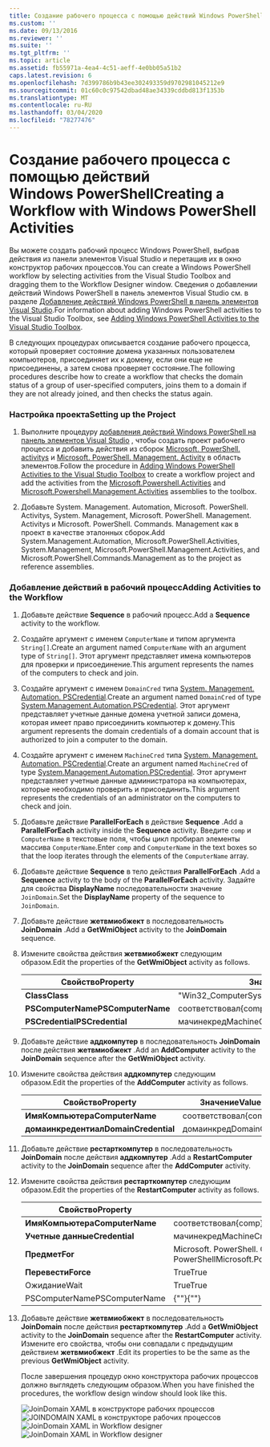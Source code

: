 ```yaml
---
title: Создание рабочего процесса с помощью действий Windows PowerShell | Документация Майкрософт
ms.custom: ''
ms.date: 09/13/2016
ms.reviewer: ''
ms.suite: ''
ms.tgt_pltfrm: ''
ms.topic: article
ms.assetid: fb55971a-4ea4-4c51-aeff-4e0bb05a51b2
caps.latest.revision: 6
ms.openlocfilehash: 7d399786b9b43ee302493359d9702981045212e9
ms.sourcegitcommit: 01c60c0c97542dbad48ae34339cddbd813f1353b
ms.translationtype: MT
ms.contentlocale: ru-RU
ms.lasthandoff: 03/04/2020
ms.locfileid: "78277476"
---
```

# <a name="creating-a-workflow-with-windows-powershell-activities"></a><span data-ttu-id="a770e-102">Создание рабочего процесса с помощью действий Windows PowerShell</span><span class="sxs-lookup"><span data-stu-id="a770e-102">Creating a Workflow with Windows PowerShell Activities</span></span>

<span data-ttu-id="a770e-103">Вы можете создать рабочий процесс Windows PowerShell, выбрав действия из панели элементов Visual Studio и перетащив их в окно конструктор рабочих процессов.</span><span class="sxs-lookup"><span data-stu-id="a770e-103">You can create a Windows PowerShell workflow by selecting activities from the Visual Studio Toolbox and dragging them to the Workflow Designer window.</span></span> <span data-ttu-id="a770e-104">Сведения о добавлении действий Windows PowerShell в панель элементов Visual Studio см. в разделе [Добавление действий Windows PowerShell в панель элементов Visual Studio](./adding-windows-powershell-activities-to-the-visual-studio-toolbox.md).</span><span class="sxs-lookup"><span data-stu-id="a770e-104">For information about adding Windows PowerShell activities to the Visual Studio Toolbox, see [Adding Windows PowerShell Activities to the Visual Studio Toolbox](./adding-windows-powershell-activities-to-the-visual-studio-toolbox.md).</span></span>

<span data-ttu-id="a770e-105">В следующих процедурах описывается создание рабочего процесса, который проверяет состояние домена указанных пользователем компьютеров, присоединяет их к домену, если они еще не присоединены, а затем снова проверяет состояние.</span><span class="sxs-lookup"><span data-stu-id="a770e-105">The following procedures describe how to create a workflow that checks the domain status of a group of user-specified computers, joins them to a domain if they are not already joined, and then checks the status again.</span></span>

### <a name="setting-up-the-project"></a><span data-ttu-id="a770e-106">Настройка проекта</span><span class="sxs-lookup"><span data-stu-id="a770e-106">Setting up the Project</span></span>

1. <span data-ttu-id="a770e-107">Выполните процедуру [добавления действий Windows PowerShell на панель элементов Visual Studio](./adding-windows-powershell-activities-to-the-visual-studio-toolbox.md) , чтобы создать проект рабочего процесса и добавить действия из сборок [Microsoft. PowerShell. activitys](/dotnet/api/Microsoft.PowerShell.Activities) и [Microsoft. PowerShell. Management. Activity](/dotnet/api/Microsoft.PowerShell.Management.Activities) в область элементов.</span><span class="sxs-lookup"><span data-stu-id="a770e-107">Follow the procedure in [Adding Windows PowerShell Activities to the Visual Studio Toolbox](./adding-windows-powershell-activities-to-the-visual-studio-toolbox.md) to create a workflow project and add the activities from the [Microsoft.Powershell.Activities](/dotnet/api/Microsoft.PowerShell.Activities) and [Microsoft.Powershell.Management.Activities](/dotnet/api/Microsoft.PowerShell.Management.Activities) assemblies to the toolbox.</span></span>

2. <span data-ttu-id="a770e-108">Добавьте System. Management. Automation, Microsoft. PowerShell. Activitys, System. Management, Microsoft. PowerShell. Management. Activitys и Microsoft. PowerShell. Commands. Management как в проект в качестве эталонных сборок.</span><span class="sxs-lookup"><span data-stu-id="a770e-108">Add System.Management.Automation, Microsoft.PowerShell.Activities, System.Management, Microsoft.PowerShell.Management.Activities, and Microsoft.PowerShell.Commands.Management as to the project as reference assemblies.</span></span>

### <a name="adding-activities-to-the-workflow"></a><span data-ttu-id="a770e-109">Добавление действий в рабочий процесс</span><span class="sxs-lookup"><span data-stu-id="a770e-109">Adding Activities to the Workflow</span></span>

1. <span data-ttu-id="a770e-110">Добавьте действие **Sequence** в рабочий процесс.</span><span class="sxs-lookup"><span data-stu-id="a770e-110">Add a **Sequence** activity to the workflow.</span></span>

2. <span data-ttu-id="a770e-111">Создайте аргумент с именем `ComputerName` и типом аргумента `String[]`.</span><span class="sxs-lookup"><span data-stu-id="a770e-111">Create an argument named `ComputerName` with an argument type of `String[]`.</span></span> <span data-ttu-id="a770e-112">Этот аргумент представляет имена компьютеров для проверки и присоединение.</span><span class="sxs-lookup"><span data-stu-id="a770e-112">This argument represents the names of the computers to check and join.</span></span>

3. <span data-ttu-id="a770e-113">Создайте аргумент с именем `DomainCred` типа [System. Management. Automation. PSCredential](/dotnet/api/System.Management.Automation.PSCredential).</span><span class="sxs-lookup"><span data-stu-id="a770e-113">Create an argument named `DomainCred` of type [System.Management.Automation.PSCredential](/dotnet/api/System.Management.Automation.PSCredential).</span></span> <span data-ttu-id="a770e-114">Этот аргумент представляет учетные данные домена учетной записи домена, которая имеет право присоединить компьютер к домену.</span><span class="sxs-lookup"><span data-stu-id="a770e-114">This argument represents the domain credentials of a domain account that is authorized to join a computer to the domain.</span></span>

4. <span data-ttu-id="a770e-115">Создайте аргумент с именем `MachineCred` типа [System. Management. Automation. PSCredential](/dotnet/api/System.Management.Automation.PSCredential).</span><span class="sxs-lookup"><span data-stu-id="a770e-115">Create an argument named `MachineCred` of type [System.Management.Automation.PSCredential](/dotnet/api/System.Management.Automation.PSCredential).</span></span> <span data-ttu-id="a770e-116">Этот аргумент представляет учетные данные администратора на компьютерах, которые необходимо проверить и присоединить.</span><span class="sxs-lookup"><span data-stu-id="a770e-116">This argument represents the credentials of an administrator on the computers to check and join.</span></span>

5. <span data-ttu-id="a770e-117">Добавьте действие **ParallelForEach** в действие **Sequence** .</span><span class="sxs-lookup"><span data-stu-id="a770e-117">Add a **ParallelForEach** activity inside the **Sequence** activity.</span></span> <span data-ttu-id="a770e-118">Введите `comp` и `ComputerName` в текстовые поля, чтобы цикл пробирал элементы массива `ComputerName`.</span><span class="sxs-lookup"><span data-stu-id="a770e-118">Enter `comp` and `ComputerName` in the text boxes so that the loop iterates through the elements of the `ComputerName` array.</span></span>

6. <span data-ttu-id="a770e-119">Добавьте действие **Sequence** в тело действия **ParallelForEach** .</span><span class="sxs-lookup"><span data-stu-id="a770e-119">Add a **Sequence** activity to the body of the **ParallelForEach** activity.</span></span> <span data-ttu-id="a770e-120">Задайте для свойства **DisplayName** последовательности значение `JoinDomain`.</span><span class="sxs-lookup"><span data-stu-id="a770e-120">Set the **DisplayName** property of the sequence to `JoinDomain`.</span></span>

7. <span data-ttu-id="a770e-121">Добавьте действие **жетвмиобжект** в последовательность **JoinDomain** .</span><span class="sxs-lookup"><span data-stu-id="a770e-121">Add a **GetWmiObject** activity to the **JoinDomain** sequence.</span></span>

8. <span data-ttu-id="a770e-122">Измените свойства действия **жетвмиобжект** следующим образом.</span><span class="sxs-lookup"><span data-stu-id="a770e-122">Edit the properties of the **GetWmiObject** activity as follows.</span></span>

   |<span data-ttu-id="a770e-123">Свойство</span><span class="sxs-lookup"><span data-stu-id="a770e-123">Property</span></span>|<span data-ttu-id="a770e-124">Значение</span><span class="sxs-lookup"><span data-stu-id="a770e-124">Value</span></span>|
   |--------------|-----------|
   |<span data-ttu-id="a770e-125">**Class**</span><span class="sxs-lookup"><span data-stu-id="a770e-125">**Class**</span></span>|<span data-ttu-id="a770e-126">"Win32_ComputerSystem"</span><span class="sxs-lookup"><span data-stu-id="a770e-126">"Win32_ComputerSystem"</span></span>|
   |<span data-ttu-id="a770e-127">**PSComputerName**</span><span class="sxs-lookup"><span data-stu-id="a770e-127">**PSComputerName**</span></span>|<span data-ttu-id="a770e-128">соответствовал</span><span class="sxs-lookup"><span data-stu-id="a770e-128">{comp}</span></span>|
   |<span data-ttu-id="a770e-129">**PSCredential**</span><span class="sxs-lookup"><span data-stu-id="a770e-129">**PSCredential**</span></span>|<span data-ttu-id="a770e-130">мачинекред</span><span class="sxs-lookup"><span data-stu-id="a770e-130">MachineCred</span></span>|

9. <span data-ttu-id="a770e-131">Добавьте действие **аддкомпутер** в последовательность **JoinDomain** после действия **жетвмиобжект** .</span><span class="sxs-lookup"><span data-stu-id="a770e-131">Add an **AddComputer** activity to the **JoinDomain** sequence after the **GetWmiObject** activity.</span></span>

10. <span data-ttu-id="a770e-132">Измените свойства действия **аддкомпутер** следующим образом.</span><span class="sxs-lookup"><span data-stu-id="a770e-132">Edit the properties of the **AddComputer** activity as follows.</span></span>

    |<span data-ttu-id="a770e-133">Свойство</span><span class="sxs-lookup"><span data-stu-id="a770e-133">Property</span></span>|<span data-ttu-id="a770e-134">Значение</span><span class="sxs-lookup"><span data-stu-id="a770e-134">Value</span></span>|
    |--------------|-----------|
    |<span data-ttu-id="a770e-135">**ИмяКомпьютера**</span><span class="sxs-lookup"><span data-stu-id="a770e-135">**ComputerName**</span></span>|<span data-ttu-id="a770e-136">соответствовал</span><span class="sxs-lookup"><span data-stu-id="a770e-136">{comp}</span></span>|
    |<span data-ttu-id="a770e-137">**домаинкредентиал**</span><span class="sxs-lookup"><span data-stu-id="a770e-137">**DomainCredential**</span></span>|<span data-ttu-id="a770e-138">домаинкред</span><span class="sxs-lookup"><span data-stu-id="a770e-138">DomainCred</span></span>|

11. <span data-ttu-id="a770e-139">Добавьте действие **рестарткомпутер** в последовательность **JoinDomain** после действия **аддкомпутер** .</span><span class="sxs-lookup"><span data-stu-id="a770e-139">Add a **RestartComputer** activity to the **JoinDomain** sequence after the **AddComputer** activity.</span></span>

12. <span data-ttu-id="a770e-140">Измените свойства действия **рестарткомпутер** следующим образом.</span><span class="sxs-lookup"><span data-stu-id="a770e-140">Edit the properties of the **RestartComputer** activity as follows.</span></span>

    |<span data-ttu-id="a770e-141">Свойство</span><span class="sxs-lookup"><span data-stu-id="a770e-141">Property</span></span>|<span data-ttu-id="a770e-142">Значение</span><span class="sxs-lookup"><span data-stu-id="a770e-142">Value</span></span>|
    |--------------|-----------|
    |<span data-ttu-id="a770e-143">**ИмяКомпьютера**</span><span class="sxs-lookup"><span data-stu-id="a770e-143">**ComputerName**</span></span>|<span data-ttu-id="a770e-144">соответствовал</span><span class="sxs-lookup"><span data-stu-id="a770e-144">{comp}</span></span>|
    |<span data-ttu-id="a770e-145">**Учетные данные**</span><span class="sxs-lookup"><span data-stu-id="a770e-145">**Credential**</span></span>|<span data-ttu-id="a770e-146">мачинекред</span><span class="sxs-lookup"><span data-stu-id="a770e-146">MachineCred</span></span>|
    |<span data-ttu-id="a770e-147">**Предмет**</span><span class="sxs-lookup"><span data-stu-id="a770e-147">**For**</span></span>|<span data-ttu-id="a770e-148">Microsoft. PowerShell. Commands. Ваитфорсервицетипес. PowerShell</span><span class="sxs-lookup"><span data-stu-id="a770e-148">Microsoft.PowerShell.Commands.WaitForServiceTypes.PowerShell</span></span>|
    |<span data-ttu-id="a770e-149">**Перевести**</span><span class="sxs-lookup"><span data-stu-id="a770e-149">**Force**</span></span>|<span data-ttu-id="a770e-150">True</span><span class="sxs-lookup"><span data-stu-id="a770e-150">True</span></span>|
    |<span data-ttu-id="a770e-151">Ожидание</span><span class="sxs-lookup"><span data-stu-id="a770e-151">Wait</span></span>|<span data-ttu-id="a770e-152">True</span><span class="sxs-lookup"><span data-stu-id="a770e-152">True</span></span>|
    |<span data-ttu-id="a770e-153">PSComputerName</span><span class="sxs-lookup"><span data-stu-id="a770e-153">PSComputerName</span></span>|<span data-ttu-id="a770e-154">{""}</span><span class="sxs-lookup"><span data-stu-id="a770e-154">{""}</span></span>|

13. <span data-ttu-id="a770e-155">Добавьте действие **жетвмиобжект** в последовательность **JoinDomain** после действия **рестарткомпутер** .</span><span class="sxs-lookup"><span data-stu-id="a770e-155">Add a **GetWmiObject** activity to the **JoinDomain** sequence after the **RestartComputer** activity.</span></span> <span data-ttu-id="a770e-156">Измените его свойства, чтобы они совпадали с предыдущим действием **жетвмиобжект** .</span><span class="sxs-lookup"><span data-stu-id="a770e-156">Edit its properties to be the same as the previous **GetWmiObject** activity.</span></span>

    <span data-ttu-id="a770e-157">После завершения процедур окно конструктора рабочих процессов должно выглядеть следующим образом.</span><span class="sxs-lookup"><span data-stu-id="a770e-157">When you have finished the procedures, the workflow design window should look like this.</span></span>

    <span data-ttu-id="a770e-158">![JoinDomain XAML в конструкторе рабочих процессов](media/creating-a-workflow-with-windows-powershell-activities/joindomainworkflow.png)
    ![JOINDOMAIN XAML в конструкторе рабочих процессов](media/creating-a-workflow-with-windows-powershell-activities/joindomainworkflow.png "жоиндомаинворкфлов")</span><span class="sxs-lookup"><span data-stu-id="a770e-158">![JoinDomain XAML in Workflow designer](media/creating-a-workflow-with-windows-powershell-activities/joindomainworkflow.png)
![JoinDomain XAML in Workflow designer](media/creating-a-workflow-with-windows-powershell-activities/joindomainworkflow.png "JoinDomainWorkflow")</span></span>